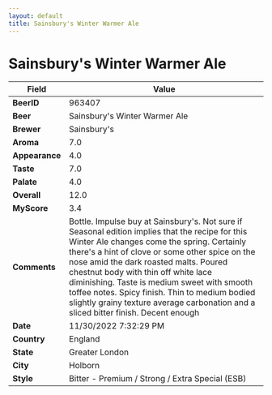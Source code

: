 ```yaml
---
layout: default
title: Sainsbury's Winter Warmer Ale
---
```


# Sainsbury's Winter Warmer Ale

| Field         | Value     |
|---------------|-----------|
| **BeerID** | 963407 |
| **Beer** | Sainsbury's Winter Warmer Ale |
| **Brewer** | Sainsbury's |
| **Aroma** | 7.0 |
| **Appearance** | 4.0 |
| **Taste** | 7.0 |
| **Palate** | 4.0 |
| **Overall** | 12.0 |
| **MyScore** | 3.4 |
| **Comments** | Bottle. Impulse buy at Sainsbury's. Not sure if Seasonal edition implies that the recipe for this Winter Ale changes come the spring. Certainly there's a hint of clove or some other spice on the nose amid the dark roasted malts. Poured chestnut body with thin off white lace diminishing. Taste is medium sweet with smooth toffee notes. Spicy finish. Thin to medium bodied slightly grainy texture average carbonation and a sliced bitter finish. Decent enough  |
| **Date** | 11/30/2022 7:32:29 PM |
| **Country** | England |
| **State** | Greater London |
| **City** | Holborn |
| **Style** | Bitter - Premium / Strong / Extra Special (ESB) |
